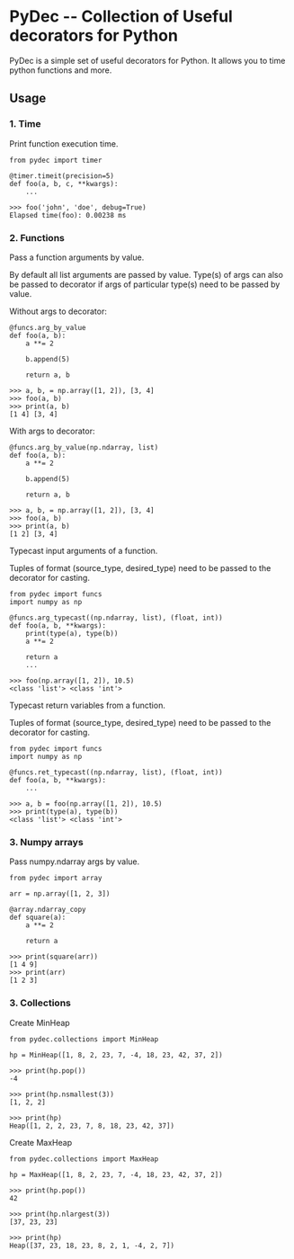
# PyDec -- Collection of Useful decorators for Python
PyDec is a simple set of useful decorators for Python. It allows you to time python functions and more.

## Usage

### 1. Time

Print function execution time.

	from pydec import timer

	@timer.timeit(precision=5)
	def foo(a, b, c, **kwargs):
		...
		
	>>> foo('john', 'doe', debug=True)
	Elapsed time(foo): 0.00238 ms

### 2. Functions
Pass a function arguments by value.

By default all list arguments are passed by value. Type(s) of args can also be
passed to decorator if args of particular type(s) need to be passed by value.

Without args to decorator:

    @funcs.arg_by_value
    def foo(a, b):
        a **= 2
        
        b.append(5)
        
        return a, b
    
    >>> a, b, = np.array([1, 2]), [3, 4]
    >>> foo(a, b)
    >>> print(a, b)
    [1 4] [3, 4]

With args to decorator:

    @funcs.arg_by_value(np.ndarray, list)
    def foo(a, b):
        a **= 2
        
        b.append(5)
        
        return a, b
    
    >>> a, b, = np.array([1, 2]), [3, 4]
    >>> foo(a, b)
    >>> print(a, b)
    [1 2] [3, 4]
    
Typecast input arguments of a function.

Tuples of format (source_type, desired_type) need to be passed to the decorator for casting.

    from pydec import funcs
    import numpy as np
    
    @funcs.arg_typecast((np.ndarray, list), (float, int))
    def foo(a, b, **kwargs):
        print(type(a), type(b))
        a **= 2
		
        return a
        ...
		
	>>> foo(np.array([1, 2]), 10.5)
	<class 'list'> <class 'int'>
	
Typecast return variables from a function.

Tuples of format (source_type, desired_type) need to be passed to the decorator for casting.


    from pydec import funcs
    import numpy as np
    
    @funcs.ret_typecast((np.ndarray, list), (float, int))
	def foo(a, b, **kwargs):
		...
		
	>>> a, b = foo(np.array([1, 2]), 10.5)
    >>> print(type(a), type(b))
	<class 'list'> <class 'int'>
	
### 3. Numpy arrays
Pass numpy.ndarray args by value.

	from pydec import array
    
    arr = np.array([1, 2, 3])
    
	@array.ndarray_copy
	def square(a):
	    a **= 2
		
        return a
        
	>>> print(square(arr))
	[1 4 9]
	>>> print(arr)
	[1 2 3]
	
### 3. Collections
Create MinHeap

	from pydec.collections import MinHeap
    
    hp = MinHeap([1, 8, 2, 23, 7, -4, 18, 23, 42, 37, 2])
    
    >>> print(hp.pop())
    -4
    
    >>> print(hp.nsmallest(3))
    [1, 2, 2]
    
    >>> print(hp)
    Heap([1, 2, 2, 23, 7, 8, 18, 23, 42, 37])
    
Create MaxHeap

	from pydec.collections import MaxHeap
    
    hp = MaxHeap([1, 8, 2, 23, 7, -4, 18, 23, 42, 37, 2])
    
    >>> print(hp.pop())
    42
    
    >>> print(hp.nlargest(3))
    [37, 23, 23]
    
    >>> print(hp)
    Heap([37, 23, 18, 23, 8, 2, 1, -4, 2, 7])
	
